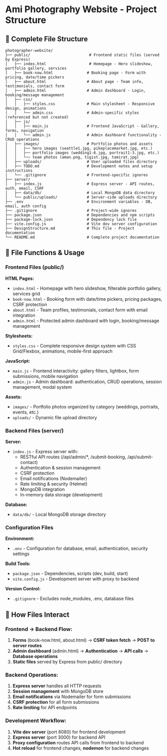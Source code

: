# Ami Photography Website - Project Structure

## 📁 Complete File Structure

```
photographer-website/
├── public/                          # Frontend static files (served by Express)
│   ├── index.html                   # Homepage - Hero slideshow, portfolio gallery, services
│   ├── book-now.html               # Booking page - Form with pricing, date/time pickers
│   ├── about.html                  # About page - Team info, testimonials, contact form
│   ├── admin.html                  # Admin dashboard - Login, booking/message management
│   ├── css/
│   │   ├── styles.css              # Main stylesheet - Responsive design, animations
│   │   └── admin.css               # Admin-specific styles (referenced but not created)
│   ├── js/
│   │   ├── main.js                 # Frontend JavaScript - Gallery, forms, navigation
│   │   └── admin.js                # Admin dashboard functionality - CRUD operations
│   ├── images/                     # Portfolio photos and assets
│   │   ├── hero images (seattle1.jpg, pikeplacemarket.jpg, etc.)
│   │   ├── portfolio images (wedding1-6.jpg, portrait1-3.jpg, etc.)
│   │   └── team photos (aman.png, tigist.jpg, tamirat.jpg)
│   ├── uploads/                    # User uploaded files directory
│   ├── TODO.md                     # Development notes and setup instructions
│   └── .gitignore                  # Frontend-specific ignores
├── server/
│   ├── index.js                    # Express server - API routes, auth, email, CSRF
│   ├── data/db/                    # Local MongoDB data directory
│   └── public/uploads/             # Server-side uploads directory
├── .env                            # Environment variables - DB, email, auth config
├── .gitignore                      # Project-wide ignores
├── package.json                    # Dependencies and npm scripts
├── package-lock.json               # Dependency lock file
├── vite.config.js                  # Vite dev server configuration
├── DesignStructure.md              # This file - Project documentation
└── README.md                       # Complete project documentation
```

## 🔧 File Functions & Usage

### Frontend Files (public/)

**HTML Pages:**
- `index.html` - Homepage with hero slideshow, filterable portfolio gallery, services grid
- `book-now.html` - Booking form with date/time pickers, pricing packages, CSRF protection
- `about.html` - Team profiles, testimonials, contact form with email integration
- `admin.html` - Protected admin dashboard with login, booking/message management

**Stylesheets:**
- `styles.css` - Complete responsive design system with CSS Grid/Flexbox, animations, mobile-first approach

**JavaScript:**
- `main.js` - Frontend interactivity: gallery filters, lightbox, form submissions, mobile navigation
- `admin.js` - Admin dashboard: authentication, CRUD operations, session management, modal system

**Assets:**
- `images/` - Portfolio photos organized by category (weddings, portraits, events, etc.)
- `uploads/` - Dynamic file upload directory

### Backend Files (server/)

**Server:**
- `index.js` - Express server with:
  - RESTful API routes (/api/admin/*, /submit-booking, /api/submit-contact)
  - Authentication & session management
  - CSRF protection
  - Email notifications (Nodemailer)
  - Rate limiting & security (Helmet)
  - MongoDB integration
  - In-memory data storage (development)

**Database:**
- `data/db/` - Local MongoDB storage directory

### Configuration Files

**Environment:**
- `.env` - Configuration for database, email, authentication, security settings

**Build Tools:**
- `package.json` - Dependencies, scripts (dev, build, start)
- `vite.config.js` - Development server with proxy to backend

**Version Control:**
- `.gitignore` - Excludes node_modules, .env, database files

## 🚀 How Files Interact

### Frontend → Backend Flow:
1. **Forms** (book-now.html, about.html) → **CSRF token fetch** → **POST to server routes**
2. **Admin dashboard** (admin.html) → **Authentication** → **API calls** → **Database operations**
3. **Static files** served by Express from public/ directory

### Backend Operations:
1. **Express server** handles all HTTP requests
2. **Session management** with MongoDB store
3. **Email notifications** via Nodemailer for form submissions
4. **CSRF protection** for all form submissions
5. **Rate limiting** for API endpoints

### Development Workflow:
1. **Vite dev server** (port 8080) for frontend development
2. **Express server** (port 3000) for backend API
3. **Proxy configuration** routes API calls from frontend to backend
4. **Hot reload** for frontend changes, **nodemon** for backend changes
